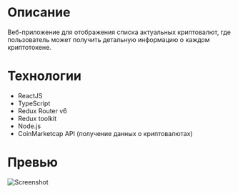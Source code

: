 # Описание
Веб-приложение для отображения списка актуальных криптовалют, где пользователь может получить детальную информацию о каждом криптотокене. 

# Технологии
- ReactJS
- TypeScript
- Redux Router v6
- Redux toolkit
- Node.js
- CoinMarketcap API (получение данных о криптовалютах)

# Превью
![Screenshot](https://github.com/cryptocurrency-demo/blob/main/1.png)
